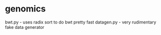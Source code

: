 # genomics

bwt.py     - uses radix sort to do bwt pretty fast
datagen.py - very rudimentary fake data generator

